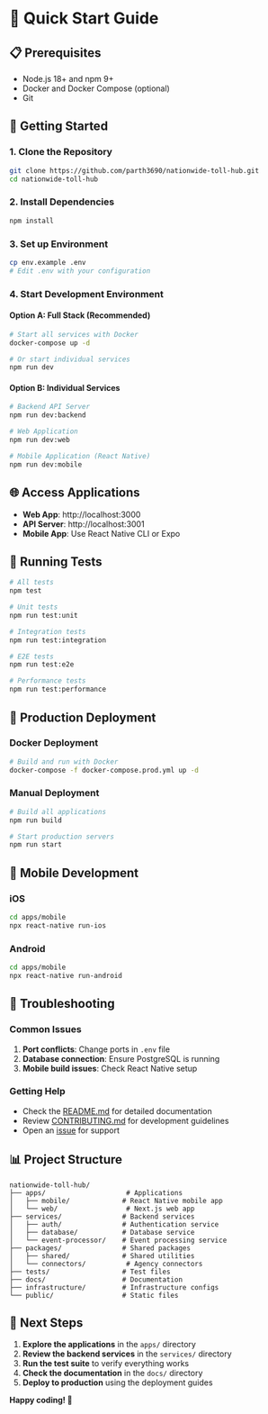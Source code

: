 # 🚀 Quick Start Guide

## 📋 Prerequisites

- Node.js 18+ and npm 9+
- Docker and Docker Compose (optional)
- Git

## 🚀 Getting Started

### 1. Clone the Repository
```bash
git clone https://github.com/parth3690/nationwide-toll-hub.git
cd nationwide-toll-hub
```

### 2. Install Dependencies
```bash
npm install
```

### 3. Set up Environment
```bash
cp env.example .env
# Edit .env with your configuration
```

### 4. Start Development Environment

#### Option A: Full Stack (Recommended)
```bash
# Start all services with Docker
docker-compose up -d

# Or start individual services
npm run dev
```

#### Option B: Individual Services
```bash
# Backend API Server
npm run dev:backend

# Web Application
npm run dev:web

# Mobile Application (React Native)
npm run dev:mobile
```

## 🌐 Access Applications

- **Web App**: http://localhost:3000
- **API Server**: http://localhost:3001
- **Mobile App**: Use React Native CLI or Expo

## 🧪 Running Tests

```bash
# All tests
npm test

# Unit tests
npm run test:unit

# Integration tests
npm run test:integration

# E2E tests
npm run test:e2e

# Performance tests
npm run test:performance
```

## 🚀 Production Deployment

### Docker Deployment
```bash
# Build and run with Docker
docker-compose -f docker-compose.prod.yml up -d
```

### Manual Deployment
```bash
# Build all applications
npm run build

# Start production servers
npm run start
```

## 📱 Mobile Development

### iOS
```bash
cd apps/mobile
npx react-native run-ios
```

### Android
```bash
cd apps/mobile
npx react-native run-android
```

## 🔧 Troubleshooting

### Common Issues

1. **Port conflicts**: Change ports in `.env` file
2. **Database connection**: Ensure PostgreSQL is running
3. **Mobile build issues**: Check React Native setup

### Getting Help

- Check the [README.md](README.md) for detailed documentation
- Review [CONTRIBUTING.md](CONTRIBUTING.md) for development guidelines
- Open an [issue](https://github.com/parth3690/nationwide-toll-hub/issues) for support

## 📊 Project Structure

```
nationwide-toll-hub/
├── apps/                    # Applications
│   ├── mobile/             # React Native mobile app
│   └── web/                 # Next.js web app
├── services/               # Backend services
│   ├── auth/               # Authentication service
│   ├── database/           # Database service
│   └── event-processor/    # Event processing service
├── packages/               # Shared packages
│   ├── shared/             # Shared utilities
│   └── connectors/          # Agency connectors
├── tests/                  # Test files
├── docs/                   # Documentation
├── infrastructure/         # Infrastructure configs
└── public/                 # Static files
```

## 🎯 Next Steps

1. **Explore the applications** in the `apps/` directory
2. **Review the backend services** in the `services/` directory
3. **Run the test suite** to verify everything works
4. **Check the documentation** in the `docs/` directory
5. **Deploy to production** using the deployment guides

**Happy coding! 🚀**
